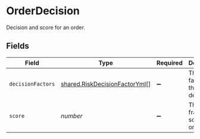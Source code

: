 # OrderDecision

Decision and score for an order.


## Fields

| Field                                                                                 | Type                                                                                  | Required                                                                              | Description                                                                           | Example                                                                               |
| ------------------------------------------------------------------------------------- | ------------------------------------------------------------------------------------- | ------------------------------------------------------------------------------------- | ------------------------------------------------------------------------------------- | ------------------------------------------------------------------------------------- |
| `decisionFactors`                                                                     | [shared.RiskDecisionFactorYml](../../../sdk/models/shared/riskdecisionfactoryml.md)[] | :heavy_minus_sign:                                                                    | The top 5 factors of the fraud decision.                                              |                                                                                       |
| `score`                                                                               | *number*                                                                              | :heavy_minus_sign:                                                                    | The total fraud risk score of the order.                                              | 680                                                                                   |